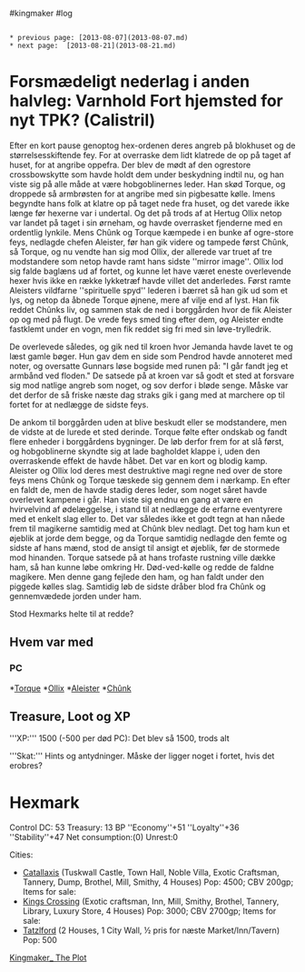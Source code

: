#kingmaker #log

```ad-info

* previous page: [2013-08-07](2013-08-07.md)
* next page:  [2013-08-21](2013-08-21.md) 
```

# Forsmædeligt nederlag i anden halvleg: Varnhold Fort hjemsted for nyt TPK? (Calistril)  
 
Efter en kort pause genoptog hex-ordenen deres angreb på blokhuset og de størrelsesskiftende fey. For at overraske dem lidt klatrede de op på taget af huset, for at angribe oppefra. Der blev de mødt af den ogrestore crossbowskytte som havde holdt dem under beskydning indtil nu, og han viste sig på alle måde at være hobgoblinernes leder. Han skød Torque, og droppede så armbrøsten for at angribe med sin pigbesatte kølle. Imens begyndte hans folk at klatre op på taget nede fra huset, og det varede ikke længe før hexerne var i undertal. Og det på trods af at Hertug Ollix netop var landet på taget i sin ørneham, og havde overrasket fjenderne med en ordentlig lynkile. Mens Chûnk og Torque kæmpede i en bunke af ogre-store feys, nedlagde chefen Aleister, før han gik videre og tampede først Chûnk, så Torque, og nu vendte han sig mod Ollix, der allerede var truet af tre modstandere som netop havde ramt hans sidste ''mirror image''. Ollix lod sig falde baglæns ud af fortet, og kunne let have været eneste overlevende hexer hvis ikke en række lykketræf havde villet det anderledes. Først ramte Aleisters vildfarne ''spirituelle spyd'' lederen i bærret så han gik ud som et lys, og netop da åbnede Torque øjnene, mere af vilje end af lyst. Han fik reddet Chûnks liv, og sammen stak de ned i borggården hvor de fik Aleister op og med på flugt. De vrede feys smed ting efter dem, og Aleister endte fastklemt under en vogn, men fik reddet sig fri med sin løve-trylledrik. 
De overlevede således, og gik ned til kroen hvor Jemanda havde lavet te og læst gamle bøger. Hun gav dem en side som Pendrod havde annoteret med noter, og oversatte Gunnars løse bogside med runen på: "I går fandt jeg et armbånd ved floden." De satsede på at kroen var så godt et sted at forsvare sig mod natlige angreb som noget, og sov derfor i bløde senge. Måske var det derfor de så friske næste dag straks gik i gang med at marchere op til fortet for at nedlægge de sidste feys. 
De ankom til borggården uden at blive beskudt eller se modstandere, men de vidste at de lurede et sted derinde. Torque følte efter ondskab og fandt flere enheder i borggårdens bygninger. De løb derfor frem for at slå først, og hobgoblinerne skyndte sig at lade bagholdet klappe i, uden den overraskende effekt de havde håbet. Det var en kort og blodig kamp. Aleister og Ollix lod deres mest destruktive magi regne ned over de store feys mens Chûnk og Torque tæskede sig gennem dem i nærkamp. En efter en faldt de, men de havde stadig deres leder, som noget såret havde overlevet kampene i går. Han viste sig endnu en gang at være en hvirvelvind af ødelæggelse, i stand til at nedlægge de erfarne eventyrere med et enkelt slag eller to. Det var således ikke et godt tegn at han nåede frem til magikerne samtidig med at Chûnk blev nedlagt. Det tog ham kun et øjeblik at jorde dem begge, og da Torque samtidig nedlagde den femte og sidste af hans mænd, stod de ansigt til ansigt et øjeblik, før de stormede mod hinanden. Torque satsede på at hans trofaste rustning ville dække ham, så han kunne løbe omkring Hr. Død-ved-kølle og redde de faldne magikere. Men denne gang fejlede den ham, og han faldt under den piggede kølles slag. Samtidig løb de sidste dråber blod fra Chûnk og gennemvædede jorden under ham.
Stod Hexmarks helte til at redde?
## Hvem var med 
### PC 
 
*[Torque](Torque%20Firebrand.md)
*[Ollix](Ollix%20Stormhorn.md)
*[Aleister](Aleister.md)
*[Chûnk](Chûnk%20Van%20Der%20Hamer.md)
## Treasure, Loot og XP 
'''XP:''' 1500 (-500 per død PC): Det blev så 1500, trods alt
'''Skat:''' Hints og antydninger. Måske der ligger noget i fortet, hvis det erobres?
# Hexmark  
Control DC: 53 Treasury: 13 BP
  ''Economy''+51 ''Loyalty''+36 ''Stability''+47
  Net consumption:(0) Unrest:0
Cities:
* [Catallaxis](Catallaxis.md) (Tuskwall Castle, Town Hall, Noble Villa, Exotic Craftsman, Tannery, Dump, Brothel, Mill, Smithy, 4 Houses) Pop: 4500; CBV 200gp; Items for sale:
* [Kings Crossing](Kings%20Crossing.md) (Exotic craftsman, Inn, Mill, Smithy, Brothel, Tannery, Library, Luxury Store, 4 Houses) Pop: 3000; CBV 2700gp; Items for sale: 
* [Tatzlford](Tatzlford.md) (2 Houses, 1 City Wall, ½ pris for næste Market/Inn/Tavern) Pop: 500
[Kingmaker_ The Plot](Kingmaker_%20The%20Plot.md)
